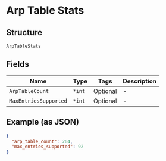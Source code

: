 
# Arp Table Stats

## Structure

`ArpTableStats`

## Fields

| Name | Type | Tags | Description |
|  --- | --- | --- | --- |
| `ArpTableCount` | `*int` | Optional | - |
| `MaxEntriesSupported` | `*int` | Optional | - |

## Example (as JSON)

```json
{
  "arp_table_count": 204,
  "max_entries_supported": 92
}
```

